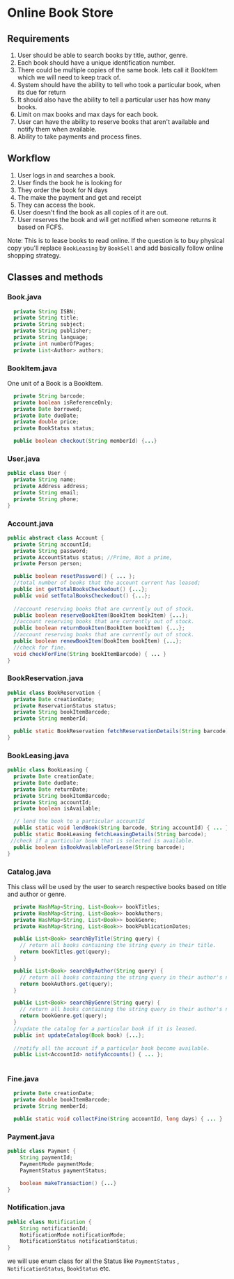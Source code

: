 # Online Book Store

## Requirements
1. User should be able to search books by title, author, genre.
2. Each book should have a unique identification number.
3. There could be multiple copies of the same book. lets call it BookItem which we will need to keep track of.
4. System should have the ability to tell who took a particular book, when its due for return
5. It should also have the ability to tell a particular user has how many books.
6. Limit on max books and max days for each book.
7. User can have the ability to reserve books that aren't available and notify them when available.
8. Ability to take payments and process fines.

## Workflow
1. User logs in and searches a book.
2. User finds the book he is looking for
3. They order the book for N days
4. The make the payment and get and receipt
5. They can access the book.
6. User doesn't find the book as all copies of it are out.
7. User reserves the book and will get notified when someone returns it based on FCFS.



Note: This is to lease books to read online. If the question is to buy physical copy
you'll replace `BookLeasing` by `BookSell` and add basically follow online shopping strategy.

## Classes and methods

### Book.java
```java
  private String ISBN;
  private String title;
  private String subject;
  private String publisher;
  private String language;
  private int numberOfPages;
  private List<Author> authors;

```

### BookItem.java
One unit of a Book is a BookItem.
```java
  private String barcode;
  private boolean isReferenceOnly;
  private Date borrowed;
  private Date dueDate;
  private double price;
  private BookStatus status;

  public boolean checkout(String memberId) {...}
```

### User.java
```java
public class User {
  private String name;
  private Address address;
  private String email;
  private String phone;
}
```
### Account.java
```java
public abstract class Account {
  private String accountId;
  private String password;
  private AccountStatus status; //Prime, Not a prime, 
  private Person person;

  public boolean resetPassword() { ... };
  //total number of books that the account current has leased; 
  public int getTotalBooksCheckedout() {...};
  public void setTotalBooksCheckedout() {...};
  
  //account reserving books that are currently out of stock.
  public boolean reserveBookItem(BookItem bookItem) {...};
  //account reserving books that are currently out of stock.
  public boolean returnBookIten(BookItem bookItem) {...};
  //account reserving books that are currently out of stock.
  public boolean renewBookItem(BookItem bookItem) {...};
  //check for fine.
  void checkForFine(String bookItemBarcode) { ... }
}
```

### BookReservation.java
```java
public class BookReservation {  
  private Date creationDate;
  private ReservationStatus status;
  private String bookItemBarcode;
  private String memberId;

  public static BookReservation fetchReservationDetails(String barcode) {...};
}

```
### BookLeasing.java
```java
public class BookLeasing {
  private Date creationDate;
  private Date dueDate;
  private Date returnDate;
  private String bookItemBarcode;
  private String accountId;
  private boolean isAvailable;

  // lend the book to a particular accountId
  public static void lendBook(String barcode, String accountId) { ... };
  public static BookLeasing fetchLeasingDetails(String barcode);
 //check if a particular book that is selected is available.
  public boolean isBookAvailableForLease(String barcode);
}

```

### Catalog.java
This class will be used by the user to search respective books based on title and author or genre.
```java
  private HashMap<String, List<Book>> bookTitles;
  private HashMap<String, List<Book>> bookAuthors;
  private HashMap<String, List<Book>> bookGenre;
  private HashMap<String, List<Book>> bookPublicationDates;

  public List<Book> searchByTitle(String query) {
    // return all books containing the string query in their title.
    return bookTitles.get(query);
  }

  public List<Book> searchByAuthor(String query) {
    // return all books containing the string query in their author's name.
    return bookAuthors.get(query);
  }

  public List<Book> searchByGenre(String query) {
    // return all books containing the string query in their author's name.
    return bookGenre.get(query);
  }
  //update the catalog for a particular book if it is leased.
  public int updateCatalog(Book book) {...};
  
  //notify all the account if a particular book become available.
  public List<AccountId> notifyAccounts() { ... };
  
```

### Fine.java
```java
  private Date creationDate;
  private double bookItemBarcode;
  private String memberId;

  public static void collectFine(String accountId, long days) { ... }
```
### Payment.java
```java
public class Payment {
	String paymentId;
	PaymentMode paymentMode;
	PaymentStatus paymentStatus;

	boolean makeTransaction() {...}
}
```
### Notification.java
```java
public class Notification {
	String notificationId;
	NotificationMode notificationMode;
	NotificationStatus notificationStatus;
}
```

we will use enum class for all the Status like `PaymentStatus` , `NotificationStatus`, `BookStatus` etc.

